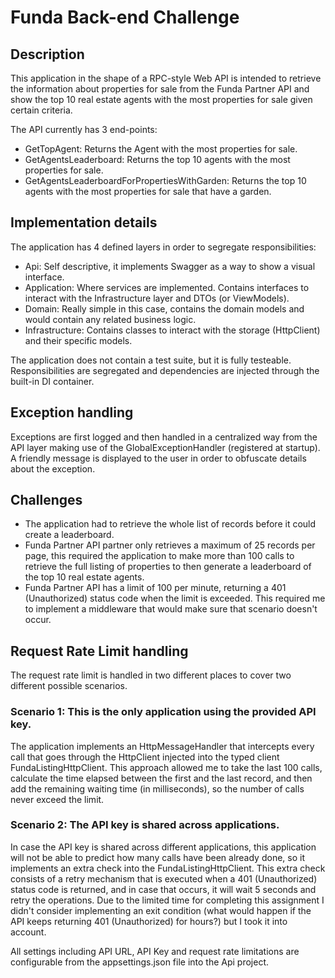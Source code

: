 # Funda Back-end Challenge
## Description
This application in the shape of a RPC-style Web API is intended to retrieve the information about properties for sale from the Funda Partner API and show the top 10 real estate agents with the most properties for sale given certain criteria.

The API currently has 3 end-points:
- GetTopAgent: Returns the Agent with the most properties for sale.
- GetAgentsLeaderboard: Returns the top 10 agents with the most properties for sale.
- GetAgentsLeaderboardForPropertiesWithGarden: Returns the top 10 agents with the most properties for sale that have a garden.

## Implementation details
The application has 4 defined layers in order to segregate responsibilities:
- Api: Self descriptive, it implements Swagger as a way to show a visual interface.
- Application: Where services are implemented. Contains interfaces to interact with the Infrastructure layer and DTOs (or ViewModels).
- Domain: Really simple in this case, contains the domain models and would contain any related business logic.
- Infrastructure: Contains classes to interact with the storage (HttpClient) and their specific models.

The application does not contain a test suite, but it is fully testeable.
Responsibilities are segregated and dependencies are injected through the built-in DI container.

## Exception handling
Exceptions are first logged and then handled in a centralized way from the API layer making use of the GlobalExceptionHandler (registered at startup). A friendly message is displayed to the user in order to obfuscate details about the exception.

## Challenges
- The application had to retrieve the whole list of records before it could create a leaderboard.
- Funda Partner API partner only retrieves a maximum of 25 records per page, this required the application to make more than 100 calls to retrieve the full listing of properties to then generate a leaderboard of the top 10 real estate agents.
- Funda Partner API has a limit of 100 per minute, returning a 401 (Unauthorized) status code when the limit is exceeded. This required me to implement a middleware that would make sure that scenario doesn't occur.

## Request Rate Limit handling
The request rate limit is handled in two different places to cover two different possible scenarios.

### Scenario 1: This is the only application using the provided API key.
The application implements an HttpMessageHandler that intercepts every call that goes through the HttpClient injected into the typed client FundaListingHttpClient.
This approach allowed me to take the last 100 calls, calculate the time elapsed between the first and the last record, and then add the remaining waiting time (in milliseconds), so the number of calls never exceed the limit.

### Scenario 2: The API key is shared across applications.
In case the API key is shared across different applications, this application will not be able to predict how many calls have been already done, so it implements an extra check into the FundaListingHttpClient.
This extra check consists of a retry mechanism that is executed when a 401 (Unauthorized) status code is returned, and in case that occurs, it will wait 5 seconds and retry the operations.
Due to the limited time for completing this assignment I didn't consider implementing an exit condition (what would happen if the API keeps returning 401 (Unauthorized) for hours?) but I took it into account.

All settings including API URL, API Key and request rate limitations are configurable from the appsettings.json file into the Api project.
